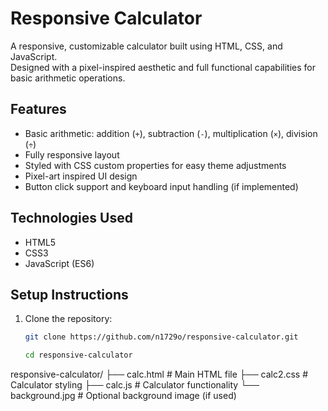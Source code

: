 # Responsive Calculator

A responsive, customizable calculator built using HTML, CSS, and JavaScript.  
Designed with a pixel-inspired aesthetic and full functional capabilities for basic arithmetic operations.

## Features

- Basic arithmetic: addition (`+`), subtraction (`-`), multiplication (`×`), division (`÷`)
- Fully responsive layout
- Styled with CSS custom properties for easy theme adjustments
- Pixel-art inspired UI design
- Button click support and keyboard input handling (if implemented)

## Technologies Used

- HTML5
- CSS3
- JavaScript (ES6)

## Setup Instructions

1. Clone the repository:
   ```bash
   git clone https://github.com/n1729o/responsive-calculator.git

   cd responsive-calculator

responsive-calculator/
├── calc.html         # Main HTML file
├── calc2.css          # Calculator styling
├── calc.js          # Calculator functionality
└── background.jpg     # Optional background image (if used)

